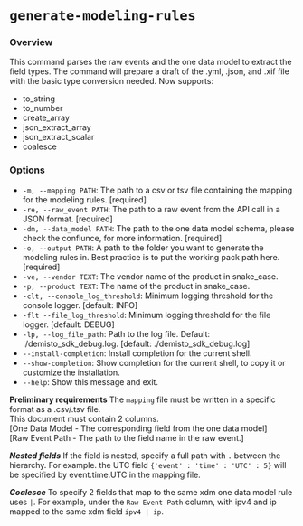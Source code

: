 # `generate-modeling-rules`

### Overview
This command parses the raw events and the one data model to extract the field types.
The command will prepare a draft of the .yml, .json, and .xif file with the basic type conversion needed.
Now supports:
- to_string
- to_number
- create_array
- json_extract_array
- json_extract_scalar
- coalesce

### Options

* `-m, --mapping PATH`: The path to a csv or tsv file containing the mapping for the modeling rules.  [required]
* `-re, --raw_event PATH`: The path to a raw event from the API call in a JSON format.  [required]
* `-dm, --data_model PATH`: The path to the one data model schema, please check the conflunce, for more information.  [required]
* `-o, --output PATH`: A path to the folder you want to generate the modeling rules in. Best practice is to put the working pack path here.  [required]
* `-ve, --vendor TEXT`: The vendor name of the product in snake_case.
* `-p, --product TEXT`: The name of the product in snake_case.
* `-clt, --console_log_threshold`: Minimum logging threshold for the console logger.  [default: INFO]
* `-flt --file_log_threshold`: Minimum logging threshold for the file logger. [default: DEBUG]
* `-lp, --log_file_path`:  Path to the log file. Default: ./demisto_sdk_debug.log. [default: ./demisto_sdk_debug.log]
* `--install-completion`: Install completion for the current shell.
* `--show-completion`: Show completion for the current shell, to copy it or customize the installation.
* `--help`: Show this message and exit.

**Preliminary requirements**
The `mapping` file must be written in a specific format as a .csv/.tsv file.<br/>
This document must contain 2 columns.<br/>
[One Data Model - The corresponding field from the one data model]<br/>
[Raw Event Path - The path to the field name in the raw event.]

***Nested fields***
If the field is nested, specify a full path with `.` between the hierarchy.
For example. the UTC field
`{'event' : 'time' : 'UTC' : 5}`
will be specified by event.time.UTC in the mapping file.

***Coalesce***
To specify 2 fields that map to the same xdm one data model rule uses `|`.
For example, under the `Raw Event Path` column, with ipv4 and ip mapped to the same xdm field `ipv4 | ip`.
